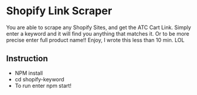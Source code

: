 # Shopify Link Scraper

You are able to scrape any Shopify Sites, and get the ATC Cart Link. Simply enter a keyword and it will find you anything that matches it. Or to be more precise enter full product name!! Enjoy, I wrote this less than 10 min. LOL

## Instruction

- NPM install
- cd shopify-keyword
- To run enter npm start!
